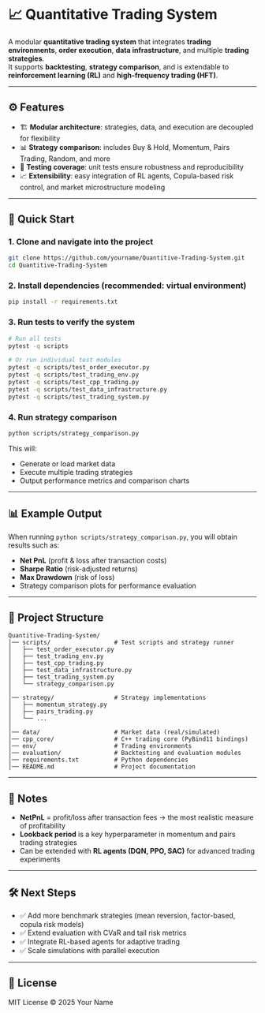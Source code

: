# 📈 Quantitative Trading System

A modular **quantitative trading system** that integrates **trading environments**, **order execution**, **data infrastructure**, and multiple **trading strategies**.  
It supports **backtesting**, **strategy comparison**, and is extendable to **reinforcement learning (RL)** and **high-frequency trading (HFT)**.

---

## ⚙️ Features

- 🏗️ **Modular architecture**: strategies, data, and execution are decoupled for flexibility  
- 📊 **Strategy comparison**: includes Buy & Hold, Momentum, Pairs Trading, Random, and more  
- 🔧 **Testing coverage**: unit tests ensure robustness and reproducibility  
- 📈 **Extensibility**: easy integration of RL agents, Copula-based risk control, and market microstructure modeling  

---

## 🚀 Quick Start

### 1. Clone and navigate into the project
```bash
git clone https://github.com/yourname/Quantitive-Trading-System.git
cd Quantitive-Trading-System
```

### 2. Install dependencies (recommended: virtual environment)
```bash
pip install -r requirements.txt
```

### 3. Run tests to verify the system
```bash
# Run all tests
pytest -q scripts

# Or run individual test modules
pytest -q scripts/test_order_executor.py
pytest -q scripts/test_trading_env.py
pytest -q scripts/test_cpp_trading.py
pytest -q scripts/test_data_infrastructure.py
pytest -q scripts/test_trading_system.py
```

### 4. Run strategy comparison
```bash
python scripts/strategy_comparison.py
```

This will:
- Generate or load market data  
- Execute multiple trading strategies  
- Output performance metrics and comparison charts  

---

## 📊 Example Output

When running `python scripts/strategy_comparison.py`, you will obtain results such as:  
- **Net PnL** (profit & loss after transaction costs)  
- **Sharpe Ratio** (risk-adjusted returns)  
- **Max Drawdown** (risk of loss)  
- Strategy comparison plots for performance evaluation  

---

## 📂 Project Structure

```
Quantitive-Trading-System/
│── scripts/                  # Test scripts and strategy runner
│   ├── test_order_executor.py
│   ├── test_trading_env.py
│   ├── test_cpp_trading.py
│   ├── test_data_infrastructure.py
│   ├── test_trading_system.py
│   └── strategy_comparison.py
│
│── strategy/                 # Strategy implementations
│   ├── momentum_strategy.py
│   ├── pairs_trading.py
│   └── ...
│
│── data/                     # Market data (real/simulated)
│── cpp_core/                 # C++ trading core (PyBind11 bindings)
│── env/                      # Trading environments
│── evaluation/               # Backtesting and evaluation modules
│── requirements.txt          # Python dependencies
│── README.md                 # Project documentation
```

---

## 📌 Notes

- **NetPnL** = profit/loss after transaction fees → the most realistic measure of profitability  
- **Lookback period** is a key hyperparameter in momentum and pairs trading strategies  
- Can be extended with **RL agents (DQN, PPO, SAC)** for advanced trading experiments  

---

## 🛠️ Next Steps

- ✅ Add more benchmark strategies (mean reversion, factor-based, copula risk models)  
- ✅ Extend evaluation with CVaR and tail risk metrics  
- ✅ Integrate RL-based agents for adaptive trading  
- ✅ Scale simulations with parallel execution  

---

## 📜 License

MIT License © 2025 Your Name
